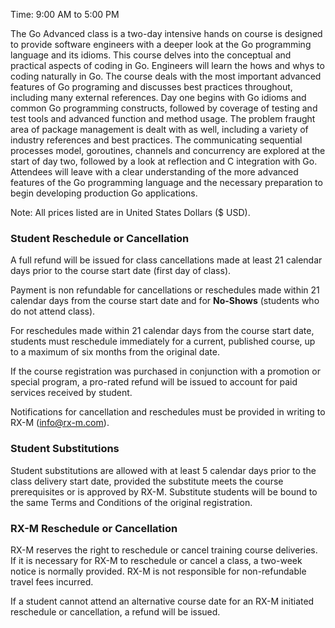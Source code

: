 

Time: 9:00 AM to 5:00 PM

The Go Advanced class is a two-day intensive hands on course is designed to provide software engineers with a deeper look at the Go programming language and its idioms. This course delves into the conceptual and practical aspects of coding in Go. Engineers will learn the hows and whys to coding naturally in Go. The course deals with the most important advanced features of Go programing and discusses best practices throughout, including many external references. Day one begins with Go idioms and common Go programming constructs, followed by coverage of testing and test tools and advanced function and method usage. The problem fraught area of package management is dealt with as well, including a variety of industry references and best practices. The communicating sequential processes model, goroutines, channels and concurrency are explored at the start of day two, followed by a look at reflection and C integration with Go. Attendees will leave with a clear understanding of the more advanced features of the Go programming language and the necessary preparation to begin developing production Go applications.

Note: All prices listed are in United States Dollars ($ USD).


### Student Reschedule or Cancellation

A full refund will be issued for class cancellations made at least 21 calendar days prior to the course start date (first day of class).

Payment is non refundable for cancellations or reschedules made within 21 calendar days from the course start date and for **No-Shows** (students who do not attend class).

For reschedules made within 21 calendar days from the course start date, students must reschedule immediately for a current, published course, up to a maximum of six months from the original date.

If the course registration was purchased in conjunction with a promotion or special program, a pro-rated refund will be issued to account for paid services received by student.

Notifications for cancellation and reschedules must be provided in writing to RX-M ([info@rx-m.com](mailto:info@rx-m.com)).


### Student Substitutions

Student substitutions are allowed with at least 5 calendar days prior to the class delivery start date, provided the substitute meets the course prerequisites or is approved by RX-M. Substitute students will be bound to the same Terms and Conditions of the original registration.


### RX-M Reschedule or Cancellation

RX-M reserves the right to reschedule or cancel training course deliveries.  If it is necessary for RX-M to reschedule or cancel a class, a two-week notice is normally provided. RX-M is not responsible for non-refundable travel fees incurred.

If a student cannot attend an alternative course date for an RX-M initiated reschedule or cancellation, a refund will be issued.
